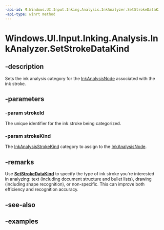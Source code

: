 ```yaml
---
-api-id: M:Windows.UI.Input.Inking.Analysis.InkAnalyzer.SetStrokeDataKind(System.UInt32,Windows.UI.Input.Inking.Analysis.InkAnalysisStrokeKind)
-api-type: winrt method
---
```


<!-- Method syntax.
public void InkAnalyzer.SetStrokeDataKind(UInt32 strokeId, InkAnalysisStrokeKind strokeKind)
-->

# Windows.UI.Input.Inking.Analysis.InkAnalyzer.SetStrokeDataKind


## -description

Sets the ink analysis category for the [InkAnalysisNode](inkanalysisnode.md) associated with the ink stroke.

## -parameters

### -param strokeId

The unique identifier for the ink stroke being categorized.

### -param strokeKind

The [InkAnalysisStrokeKind](inkanalysisstrokekind.md) category to assign to the [InkAnalysisNode](inkanalysisnode.md).

## -remarks

Use [**SetStrokeDataKind**](https://docs.microsoft.com/en-us/uwp/api/windows.ui.input.inking.analysis.inkanalyzer.setstrokedatakind) to specify the type of ink stroke you're interested in analyzing: text (including document structure and bullet lists), drawing (including shape recognition), or non-specific. This can improve both efficiency and recognition accuracy.

## -see-also

## -examples

